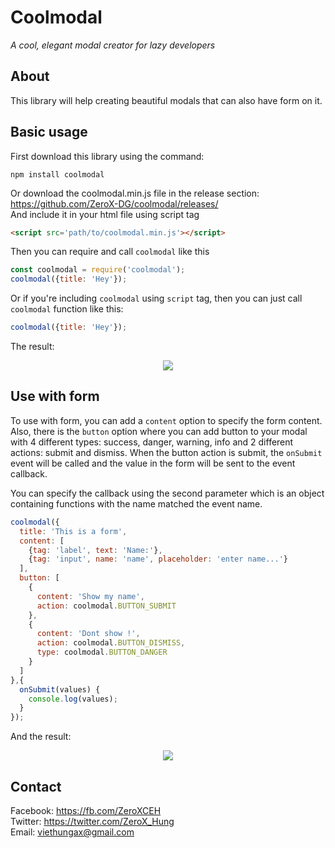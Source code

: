# Coolmodal
*A cool, elegant modal creator for lazy developers*

## About
This library will help creating beautiful modals that can also have form on it.

## Basic usage

First download this library using the command:

```
npm install coolmodal
```
Or download the coolmodal.min.js file in the release section:<br>
https://github.com/ZeroX-DG/coolmodal/releases/
<br>
And include it in your html file using script tag
```html
<script src='path/to/coolmodal.min.js'></script>
```
Then you can require and call `coolmodal` like this
```js
const coolmodal = require('coolmodal');
coolmodal({title: 'Hey'});
```

Or if you're including `coolmodal` using `script` tag, then you can just call `coolmodal` function like this:
```js
coolmodal({title: 'Hey'});
```
The result:
<p align="center">
  <img src='https://media.giphy.com/media/BoOYvIaX6DzIRKoTDI/giphy.gif'>
</p>

## Use with form

To use with form, you can add a `content` option to specify the form content. Also, there is the `button` option where you can add button to your modal with 4 different types: success, danger, warning, info and 2 different actions: submit and dismiss. When the button action is submit, the `onSubmit` event will be called and the value in the form will be sent to the event callback.

You can specify the callback using the second parameter which is an object containing functions with the name matched the event name. 

```js
coolmodal({
  title: 'This is a form',
  content: [
    {tag: 'label', text: 'Name:'},
    {tag: 'input', name: 'name', placeholder: 'enter name...'}
  ],
  button: [
    {
      content: 'Show my name', 
      action: coolmodal.BUTTON_SUBMIT
    },
    {
      content: 'Dont show !', 
      action: coolmodal.BUTTON_DISMISS, 
      type: coolmodal.BUTTON_DANGER
    }
  ]
},{
  onSubmit(values) {
    console.log(values);
  }
});
```

And the result:

<p align="center">
  <img src='https://media.giphy.com/media/9VaGts3disb0OK62h0/giphy.gif' />
</p>

## Contact
Facebook: https://fb.com/ZeroXCEH<br>
Twitter: https://twitter.com/ZeroX_Hung<br>
Email: viethungax@gmail.com